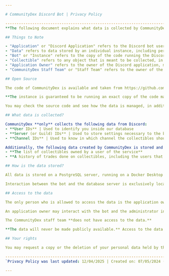 ```yaml
---

# CommunityDex Discord Bot | Privacy Policy

------------------------------------------------------------------------------------------------------------------------------------------------------------------  
**The following document explains what data is collected by CommunityDex.**

## Things to Note

- "Application" or "Discord Application" refers to the Discord bot user. Its associated owners and the servers it has access to.  
- "Data" refers to data stored by an individual instance, including personal data.  
- "Bot" or "Instance" refers to the copy of the code running the Discord application, with its own data.  
- "Collectible" refers to any object that is meant to be collected, in this case those are flags, a virtual sort of currency.  
- "Application Owner" refers to the owner of the Discord application, meaning the one with any form of access to the application's authentication method and data belonging to the instance.  
- "CommunityDex Staff Team" or "Staff Team" refers to the owner of the Discord application and the users they may choose to be part of the staff team. You may find a list of these users on the [Official CommunityDex Discord Server](https://discord.gg/k5ZQx4n3tQ).

## Open Source

The code of CommunityDex is available and taken from https://github.com/laggron42/BallsDex-DiscordBot. A copy of the licence can be found there.

**The instance is guaranteed to be running an exact copy of the code made open source.** The version may not be the latest available, but no local changes will be made. This may change, but users will be notified in the [Official CommunityDex Discord Server](https://discord.gg/k5ZQx4n3tQ) about any changes.

You may check the source code and see how the data is managed, in addition to the following policy.

## What data is collected?

CommunityDex **only** collects the following data from Discord:  
- **User IDs** | Used to identify you inside our database  
- **Server (or Guild) IDs** | Used to store settings necessary to the bot's operation  
- **Channel IDs** | Used to know in which channel the collectibles should spawn  

Additionally, the following data created by CommunityDex is stored and used:  
- **The list of collectibles owned by a user of the service**  
- **A history of trades done on collectibles, including the users that once owned the said collectible but do not anymore**

## How is the data stored?

All data is stored on a PostgreSQL server, running on a Docker Desktop Virtual Machine hosted by *Italianhistorian*, the owner of CommunityDex.

Interaction between the bot and the database server is exclusively local using [Tortoise ORM](https://github.com/tortoise/tortoise-orm).

## Access to the data

The only person who is allowed to access the data is the application owner.

An application owner may interact with the bot and the administrator interface. Only *Italianhistorian* has direct access to the hosting machine.

The CommunityDex staff team **does not have access to the data.**

**The data will never be made publicly available.** Access to the data must and will be secured accordingly.

## Your rights

You may request a copy or the deletion of your personal data held by the application by contacting the application owner. This can be done by joining our [Official CommunityDex Discord Server](https://discord.gg/k5ZQx4n3tQ) and DMing *Italianhistorian*. Sending a request directly to *Italianhistorian* is also allowed.

------------------------------------------------------------------------------------------------------------------------------------------------------------------  
`Privacy Policy was last updated: 12/04/2025 | Created on: 07/05/2024 (7th May, 2024)`

---
```

